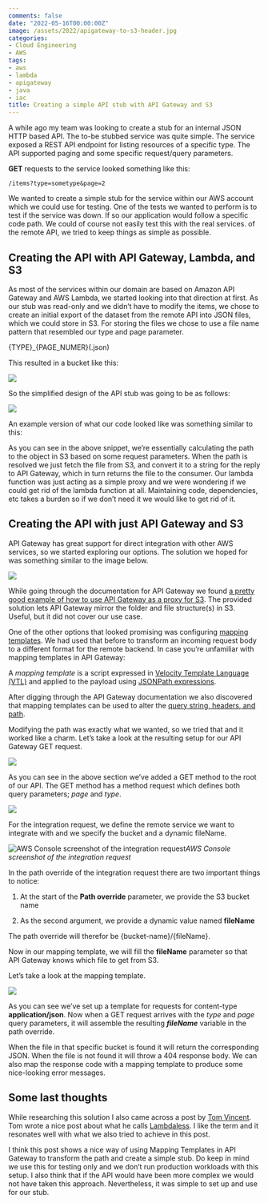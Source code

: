 ```yaml
---
comments: false
date: "2022-05-16T00:00:00Z"
image: /assets/2022/apigateway-to-s3-header.jpg
categories:
- Cloud Engineering
- AWS
tags:
- aws
- lambda
- apigateway
- java
- iac
title: Creating a simple API stub with API Gateway and S3
---
```



A while ago my team was looking to create a stub for an internal JSON HTTP based API. The to-be stubbed service was quite simple. The service exposed a REST API endpoint for listing resources of a specific type. The API supported paging and some specific request/query parameters.

**GET** requests to the service looked something like this:

    /items?type=sometype&page=2

We wanted to create a simple stub for the service within our AWS account which we could use for testing. One of the tests we wanted to perform is to test if the service was down. If so our application would follow a specific code path. We could of course not easily test this with the real services. of the remote API, we tried to keep things as simple as possible.

## Creating the API with API Gateway, Lambda, and S3

As most of the services within our domain are based on Amazon API Gateway and AWS Lambda, we started looking into that direction at first. As our stub was read-only and we didn’t have to modify the items, we chose to create an initial export of the dataset from the remote API into JSON files, which we could store in S3. For storing the files we chose to use a file name pattern that resembled our type and page parameter.

{TYPE}_{PAGE_NUMER}(.json)

This resulted in a bucket like this:

![](https://cdn-images-1.medium.com/max/3940/1*iGykWCXv2u6iEYCarLd3xw.png)

So the simplified design of the API stub was going to be as follows:

![](https://cdn-images-1.medium.com/max/2000/1*Yl8P5mVvA2LB8IpGERk-bQ.png)

An example version of what our code looked like was something similar to this:

<script src="https://gist.github.com/jreijn/33a09f144a0471fb16bc82acb241d3b3.js?file=Function.java"></script>

As you can see in the above snippet, we’re essentially calculating the path to the object in S3 based on some request parameters. When the path is resolved we just fetch the file from S3, and convert it to a string for the reply to API Gateway, which in turn returns the file to the consumer. Our lambda function was just acting as a simple proxy and we were wondering if we could get rid of the lambda function at all. Maintaining code, dependencies, etc takes a burden so if we don’t need it we would like to get rid of it.

## Creating the API with just API Gateway and S3

API Gateway has great support for direct integration with other AWS services, so we started exploring our options. The solution we hoped for was something similar to the image below.

![](https://cdn-images-1.medium.com/max/2000/1*BenWKBGtj0wKy4hwRGNNQw.png)

While going through the documentation for API Gateway we found [a pretty good example of how to use API Gateway as a proxy for S3](https://docs.aws.amazon.com/apigateway/latest/developerguide/integrating-api-with-aws-services-s3.html). The provided solution lets API Gateway mirror the folder and file structure(s) in S3. Useful, but it did not cover our use case.

One of the other options that looked promising was configuring [mapping templates](https://docs.aws.amazon.com/apigateway/latest/developerguide/models-mappings.html). We had used that before to transform an incoming request body to a different format for the remote backend. In case you’re unfamiliar with mapping templates in API Gateway:

A *mapping template* is a script expressed in [Velocity Template Language (VTL)](https://velocity.apache.org/engine/devel/vtl-reference.html) and applied to the payload using [JSONPath expressions](http://goessner.net/articles/JsonPath/).

After digging through the API Gateway documentation we also discovered that mapping templates can be used to alter the [query string, headers, and path](https://docs.aws.amazon.com/apigateway/latest/developerguide/apigateway-override-request-response-parameters.html).

<script src="https://gist.github.com/jreijn/33a09f144a0471fb16bc82acb241d3b3.js?file=parameter-mapping.csv"></script>

Modifying the path was exactly what we wanted, so we tried that and it worked like a charm. Let’s take a look at the resulting setup for our API Gateway GET request.

![](https://cdn-images-1.medium.com/max/2652/1*Xg9rbrFprMRLLWuUILtojw.png)

As you can see in the above section we’ve added a GET method to the root of our API. The GET method has a method request which defines both query parameters; *page* and *type*.

![](https://cdn-images-1.medium.com/max/2652/1*k40m7L2NVCdYzvoAuAD21A.png)

For the integration request, we define the remote service we want to integrate with and we specify the bucket and a dynamic fileName.

![AWS Console screenshot of the integration request](https://cdn-images-1.medium.com/max/2000/1*sGUCytwl-tpwEqZ87LJzqg.png)*AWS Console screenshot of the integration request*

In the path override of the integration request there are two important things to notice:

1. At the start of the **Path override** parameter, we provide the S3 bucket name

1. As the second argument, we provide a dynamic value named **fileName**

The path override will therefor be {bucket-name}/{fileName}.

Now in our mapping template, we will fill the **fileName** parameter so that API Gateway knows which file to get from S3.

Let’s take a look at the mapping template.

![](https://cdn-images-1.medium.com/max/2000/1*SFI1w35OhwVh8lTuEcDEtw.png)

As you can see we’ve set up a template for requests for content-type **application/json**. Now when a GET request arrives with the *type* and *page* query parameters, it will assemble the resulting ***fileName*** variable in the path override.

<script src="https://gist.github.com/jreijn/33a09f144a0471fb16bc82acb241d3b3.js?file=mapping-template.vm"></script>

When the file in that specific bucket is found it will return the corresponding JSON. When the file is not found it will throw a 404 response body. We can also map the response code with a mapping template to produce some nice-looking error messages.

## Some last thoughts

While researching this solution I also came across a post by [Tom Vincent](https://twitter.com/tlvince). Tom wrote a nice post about what he calls [Lambdaless](https://tlvince.com/lambdaless). I like the term and it resonates well with what we also tried to achieve in this post.

I think this post shows a nice way of using Mapping Templates in API Gateway to transform the path and create a simple stub. Do keep in mind we use this for testing only and we don’t run production workloads with this setup. I also think that if the API would have been more complex we would not have taken this approach. Nevertheless, it was simple to set up and use for our stub.
